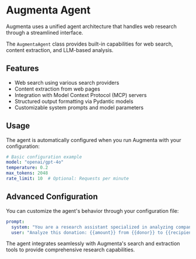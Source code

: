 # Augmenta Agent

Augmenta uses a unified agent architecture that handles web research through a streamlined interface.

The `AugmentaAgent` class provides built-in capabilities for web search, content extraction, and LLM-based analysis.

## Features

- Web search using various search providers
- Content extraction from web pages
- Integration with Model Context Protocol (MCP) servers
- Structured output formatting via Pydantic models
- Customizable system prompts and model parameters

## Usage

The agent is automatically configured when you run Augmenta with your configuration:

```yaml
# Basic configuration example
model: "openai/gpt-4o"
temperature: 0.2
max_tokens: 2048
rate_limit: 10  # Optional: Requests per minute
```

## Advanced Configuration

You can customize the agent's behavior through your configuration file:

```yaml
prompt:
  system: "You are a research assistant specialized in analyzing company donations data. Your task is to categorize each donation and provide reasoning."
  user: "Analyze this donation: {{amount}} from {{donor}} to {{recipient}}. Provide category and reasoning."
```

The agent integrates seamlessly with Augmenta's search and extraction tools to provide comprehensive research capabilities.
